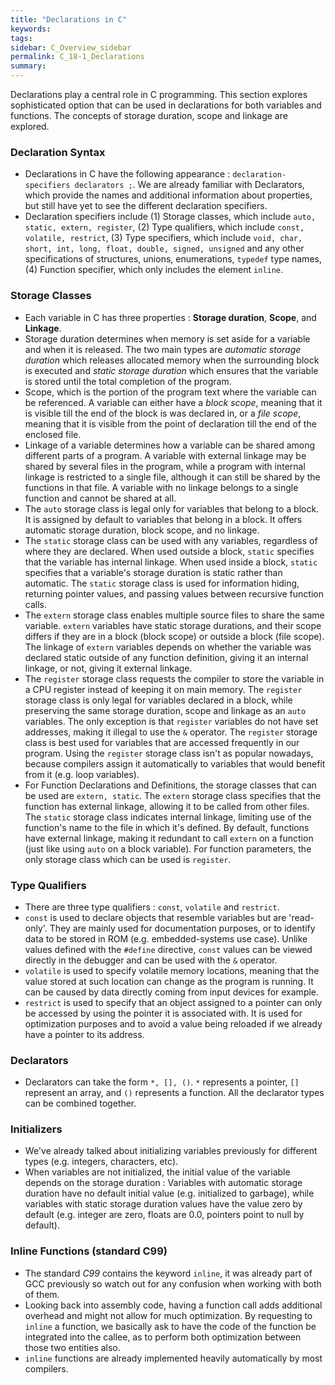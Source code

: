 ```yaml
---
title: "Declarations in C"
keywords:
tags:
sidebar: C_Overview_sidebar
permalink: C_18-1_Declarations
summary:
---
```

Declarations play a central role in C programming. This section explores sophisticated option that can be used in declarations for both variables and functions. The concepts of storage duration, scope and linkage are explored.
### Declaration Syntax
- Declarations in C have the following appearance : ```declaration-specifiers declarators ;```. We are already familiar with Declarators, which provide the names and additional information about properties, but still have yet to see the different declaration specifiers.
- Declaration specifiers include (1) Storage classes, which include ```auto, static, extern, register```, (2) Type qualifiers, which include ```const, volatile, restrict```, (3) Type specifiers, which include ```void, char, short, int, long, float, double, signed, unsigned``` and any other specifications of structures, unions, enumerations, ```typedef``` type names, (4) Function specifier, which only includes the element ```inline```.
### Storage Classes
- Each variable in C has three properties : **Storage duration**, **Scope**, and **Linkage**.
- Storage duration determines when memory is set aside for a variable and when it is released. The two main types are *automatic storage duration* which releases allocated memory when the surrounding block is executed and *static storage duration* which ensures that the variable is stored until the total completion of the program.
- Scope, which is the portion of the program text where the variable can be referenced. A variable can either have a *block scope*, meaning that it is visible till the end of the block is was declared in, or a *file scope*, meaning that it is visible from the point of declaration till the end of the enclosed file.
- Linkage of a variable determines how a variable can be shared among different parts of a program. A variable with external linkage may be shared by several files in the program, while a program with internal linkage is restricted to a single file, although it can still be shared by the functions in that file. A variable with no linkage belongs to a single function and cannot be shared at all.
- The ```auto``` storage class is legal only for variables that belong to a block. It is assigned by default to variables that belong in a block. It offers automatic storage duration, block scope, and no linkage.
- The ```static``` storage class can be used with any variables, regardless of where they are declared. When used outside a block, ```static``` specifies that the variable has internal linkage. When used inside a block, ```static``` specifies that a variable's storage duration is static rather than automatic. The ```static``` storage class is used for information hiding, returning pointer values, and passing values between recursive function calls.
- The ```extern``` storage class enables multiple source files to share the same variable. ```extern``` variables have static storage durations, and their scope differs if they are in a block (block scope) or outside a block (file scope). The linkage of ```extern``` variables depends on whether the variable was declared static outside of any function definition, giving it an internal linkage, or not, giving it external linkage.
- The ```register``` storage class requests the compiler to store the variable in a CPU register instead of keeping it on main memory. The ```register``` storage class is only legal for variables declared in a block, while preserving the same storage duration, scope and linkage as an ```auto``` variables. The only exception is that ```register``` variables do not have set addresses, making it illegal to use the ```&``` operator. The ```register``` storage class is best used for variables that are accessed frequently in our program. Using the ```register``` storage class isn't as popular nowadays, because compilers assign it automatically to variables that would benefit from it (e.g. loop variables).
- For Function Declarations and Definitions, the storage classes that can be used are ```extern, static```. The ```extern``` storage class specifies that the function has external linkage, allowing it to be called from other files. The ```static``` storage class indicates internal linkage, limiting use of the function's name to the file in which it's defined. By default, functions have external linkage, making it redundant to call ```extern``` on a function (just like using ```auto``` on a block variable). For function parameters, the only storage class which can be used is ```register```.

### Type Qualifiers
- There are three type qualifiers : ```const```, ```volatile``` and ```restrict```.
- ```const``` is used to declare objects that resemble variables but are 'read-only'. They are mainly used for documentation purposes, or to identify data to be stored in ROM (e.g. embedded-systems use case). Unlike values defined with the ```#define``` directive, ```const``` values can be viewed directly in the debugger and can be used with the ```&``` operator.
- ```volatile``` is used to specify volatile memory locations, meaning that the value stored at such location can change as the program is running. It can be caused by data directly coming from input devices for example.
- ```restrict``` is used to specify that an object assigned to a pointer can only be accessed by using the pointer it is associated with. It is used for optimization purposes and to avoid a value being reloaded if we already have a pointer to its address.

### Declarators
- Declarators can take the form ```*, [], ()```. ```*``` represents a pointer, ```[]``` represent an array, and ```()``` represents a function. All the declarator types can be combined together.

### Initializers
- We've already talked about initializing variables previously for different types (e.g. integers, characters, etc).
- When variables are not initialized, the initial value of the variable depends on the storage duration : Variables with automatic storage duration have no default initial value (e.g. initialized to garbage), while variables with static storage duration values have the value zero by default (e.g. integer are zero, floats are 0.0, pointers point to null by default).

### Inline Functions (standard C99)
- The standard *C99* contains the keyword ```inline```, it was already part of GCC previously so watch out for any confusion when working with both of them.
- Looking back into assembly code, having a function call adds additional overhead and might not allow for much optimization. By requesting to ```inline``` a function, we basically ask to have the code of the function be integrated into the callee, as to perform both optimization between those two entities also.
- ```inline``` functions are already implemented heavily automatically by most compilers.